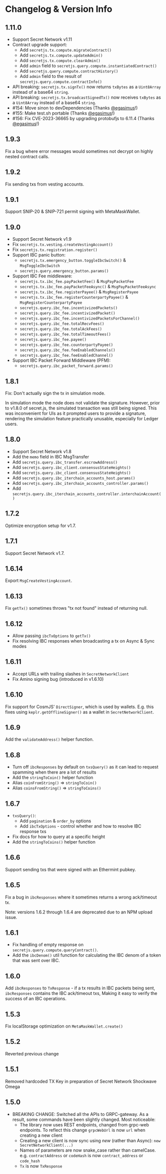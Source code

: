 # Changelog & Version Info

## 1.11.0

- Support Secret Network v1.11
- Contract upgrade support:
  - Add `secretjs.tx.compute.migrateContract()`
  - Add `secretjs.tx.compute.updateAdmin()`
  - Add `secretjs.tx.compute.clearAdmin()`
  - Add `admin` field to `secretjs.query.compute.instantiatedContract()`
  - Add `secretjs.query.compute.contractHistory()`
  - Add `admin` field to the result of `secretjs.query.compute.contractInfo()`
- API breaking: `secretjs.tx.signTx()` now returns `txBytes` as a `Uint8Array` instead of a base64 `string`.
- API breaking: `secretjs.tx.broadcastSignedTx()` now receives `txBytes` as a `Uint8Array` instead of a base64 `string`.
- #154: Move sinon to devDependencies (Thanks [@egasimus](https://github.com/egasimus)!)
- #155: Make test.sh portable (Thanks [@egasimus](https://github.com/egasimus)!)
- #156: Fix CVE-2023-36665 by upgrading protobufjs to 6.11.4 (Thanks [@egasimus](https://github.com/egasimus)!)

## 1.9.3

Fix a bug where error messages would sometimes not decrypt on highly nested contract calls.

## 1.9.2

Fix sending txs from vesting accounts.

## 1.9.1

Support SNIP-20 & SNIP-721 permit signing with MetaMaskWallet.

## 1.9.0

- Support Secret Network v1.9
- Fix `secretjs.tx.vesting.createVestingAccount()`
- Fix `secretjs.tx.registration.register()`
- Support IBC panic button:
  - `secretjs.tx.emergency_button.toggleIbcSwitch()` & `MsgToggleIbcSwitch`
  - `secretjs.query.emergency_button.params()`
- Support IBC Fee middleware:
  - `secretjs.tx.ibc_fee.payPacketFee()` & `MsgPayPacketFee`
  - `secretjs.tx.ibc_fee.payPacketFeeAsync()` & `MsgPayPacketFeeAsync`
  - `secretjs.tx.ibc_fee.registerPayee()` & `MsgRegisterPayee`
  - `secretjs.tx.ibc_fee.registerCounterpartyPayee()` & `MsgRegisterCounterpartyPayee`
  - `secretjs.query.ibc_fee.incentivizedPackets()`
  - `secretjs.query.ibc_fee.incentivizedPacket()`
  - `secretjs.query.ibc_fee.incentivizedPacketsForChannel()`
  - `secretjs.query.ibc_fee.totalRecvFees()`
  - `secretjs.query.ibc_fee.totalAckFees()`
  - `secretjs.query.ibc_fee.totalTimeoutFees()`
  - `secretjs.query.ibc_fee.payee()`
  - `secretjs.query.ibc_fee.counterpartyPayee()`
  - `secretjs.query.ibc_fee.feeEnabledChannels()`
  - `secretjs.query.ibc_fee.feeEnabledChannel()`
- Support IBC Packet Forward Middleware (PFM):
  - `secretjs.query.ibc_packet_forward.params()`

## 1.8.1

Fix: Don't actually sign the tx in simulation mode.

In simulation mode the node does not validate the signature. However, prior to v1.8.0 of secret.js, the simulated transaction was still being signed. This was inconvenient for UIs as it prompted users to provide a signature, rendering the simulation feature practically unusable, especially for Ledger users.

## 1.8.0

- Support Secret Network v1.8
- Add the `memo` field in IBC MsgTransfer
- Add `secretjs.query.ibc_transfer.escrowAddress()`
- Add `secretjs.query.ibc_client.consensusStateHeights()`
- Add `secretjs.query.ibc_client.consensusStateHeights()`
- Add `secretjs.query.ibc_iterchain_accounts_host.params()`
- Add `secretjs.query.ibc_iterchain_accounts_controller.params()`
- Add `secretjs.query.ibc_iterchain_accounts_controller.interchainAccount()`

## 1.7.2

Optimize encryption setup for v1.7.

## 1.7.1

Support Secret Network v1.7.

## 1.6.14

Export `MsgCreateVestingAccount`.

## 1.6.13

Fix `getTx()` sometimes throws "tx not found" instead of returning null.

## 1.6.12

- Allow passing `ibcTxOptions` to `getTx()`
- Fix resolving IBC responses when broadcasting a tx on Async & Sync modes

## 1.6.11

- Accept URLs with trailing slashes in `SecretNetworkClient`
- Fix Amino signing bug (introduced in v1.6.10)

## 1.6.10

Fix support for CosmJS' `DirectSigner`, which is used by wallets. E.g. this fixes using `keplr.getOfflineSigner()` as a wallet in `SecretNetworkClient`.

## 1.6.9

Add the `validateAddress()` helper function.

## 1.6.8

- Turn off `ibcResponses` by default on `txsQuery()` as it can lead to request spamming when there are a lot of results
- Add the `stringToCoin()` helper function
- Alias `coinFromString()` => `stringToCoin()`
- Alias `coinsFromString()` => `stringToCoins()`

## 1.6.7

- `txsQuery()`:
  - Add `pagination` & `order_by` options
  - Add `ibcTxOptions` - control whether and how to resolve IBC response txs
- Fix docs for how to query at a specific height
- Add the `stringToCoins()` helper function

## 1.6.6

Support sending txs that were signed with an Ethermint pubkey.

## 1.6.5

Fix a bug in `ibcResponses` where it sometimes returns a wrong ack/timeout tx.

Note: versions 1.6.2 through 1.6.4 are deprecated due to an NPM upload issue.

## 1.6.1

- Fix handling of empty response on `secretjs.query.compute.queryContract()`.
- Add the `ibcDenom()` util function for calculating the IBC denom of a token that was sent over IBC.

## 1.6.0

Add `ibcResponses` to `TxResponse` - if a tx results in IBC packets being sent, `ibcResponses` contains the IBC ack/timeout txs, Making it easy to verify the success of an IBC operations.

## 1.5.3

Fix localStorage optimization on `MetaMaskWallet.create()`

## 1.5.2

Reverted previous change

## 1.5.1

Removed hardcoded TX Key in preparation of Secret Network Shockwave Omega

## 1.5.0

- BREAKING CHANGE: Switched all the APIs to GRPC-gateway. As a result, some commands have been slightly changed.
  Most noticeable:
  - The library now uses REST endpoints, changed from grpc-web endpoints. To reflect this change `grpcWebUrl` is now `url` when creating a new client
  - Creating a new client is now sync using _new_ (rather than Async): `new SecretNetworkClient(...)`
  - Names of parameters are now snake_case rather than camelCase. e.g. `contractAddress` or `codeHash` is now `contract_address` or `code_hash`
  - `Tx` is now `TxResponse`

